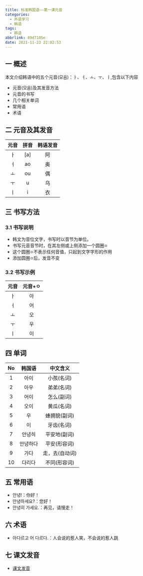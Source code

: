 ```yaml
---
title: 标准韩国语——第一课元音
categories:
  - 外语学习
  - 韩语
tags:
  - 韩语
abbrlink: 89d7105e
date: 2021-11-23 22:02:53
---
```

## 一 概述

本文介绍韩语中的五个元音(모음)：ㅏ、ㅓ、ㅗ、ㅜ、ㅣ,包含以下内容

* 元音(모음)及其发音方法
* 元音的书写
* 几个相关单词
* 常用语
* 术语

<!--more-->

## 二 元音及其发音

| 元音 | 拼音 | 韩语发音 |
| :--: | :--: | :------: |
|  ㅏ  | [a]  |    阿    |
|  ㅓ  |  ao  |    奥    |
|  ㅗ  |  ou  |    偶    |
|  ㅜ  |  u   |    乌    |
|  ㅣ  |  i   |    衣    |

## 三 书写方法

### 3.1 书写说明

* 韩文为音位文字，书写时以音节为单位。
* 书写元音音节时，在其左侧或上侧添加一个圆圈`ㅇ`
* 这个圆圈`ㅇ`不表示任何音值，只起到文字字形的作用
* 添加圆圈`ㅇ`后，发音不变

### 3.2 书写示例

| 元音 | 元音+ㅇ |
| :--: | :-----: |
|  ㅏ  |   아    |
|  ㅓ  |   어    |
|  ㅗ  |   오    |
|  ㅜ  |   우    |
|  ㅣ  |   이    |

## 四 单词

|  No  |  韩国语  |    中文含义    |
| :--: | :------: | :------------: |
|  1   |   아이   |   小孩(名词)   |
|  2   |   아우   |   弟弟(名词)   |
|  3   |   어이   |   怎么(副词)   |
|  4   |   오이   |   黄瓜(名词)   |
|  5   |    우    |  蜂拥貌(副词)  |
|  6   |    이    |   牙齿(名词)   |
|  7   |  안녕히  |  平安地(副词)  |
|  8   | 안녕하다 |  平安(形容词)  |
|  9   |   가다   | 走，去(自动词) |
|  10  |  다리다  |  不同(形容词)  |

## 五 常用语

* 안녕!：你好！
* 안녕하세요?：您好！
* 안녕히 가세요.：再见，请慢走！

## 六 术语

* 아다르고 어 다르다.：人会说的惹人笑，不会说的惹人跳

## 七 课文发音

* [课文发音](https://biz.cli.im/Pcview?name=https%3A%2F%2Fbiz.cli.im%2Ftest%2FDT485295%3Fcoding%3DH2mSVX%26qrurl%3Dhttp%253A%252F%252Fqr31.cn%252FH2mSVX%26gtype%3D2&time=1)



